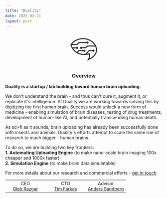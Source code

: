 ```yaml
---
title: "Duality"
date: 2025-03-21
layout: post
---
```


<p align="center"><img src="/images/logo_b.png" alt="Alt text" style="max-width: 20%; height: auto; mix-blend-mode: multiply; opacity: 0.9;"></p>

<h3 align="center">Overview</h3>

**Duality is a startup / lab building toward human brain uploading.**

We don't understand the brain - and thus can't cure it, augment it, or replicate it's intelligence. At Duality we are working towards solving this by digitizing the first human brain. Success would unlock a new form of medicine - enabling simulation of brain diseases, testing of drug treatments, development of human-like AI, and potentially transcending human death.


As sci-fi as it sounds, brain uploading has already been successfully done with insects and animals. Duality's efforts attempt to scale the same line of research to much bigger - human brains.

To do so, we are building two key frontiers:  
**1. Automating Uploading Engine** (to make nano-scale brain imaging 100x cheaper and 1000x faster)  
**2. Simulation Engine** (to make brain data simulatable)

For more details about our research and commercial efforts - [get in touch](https://www.linkedin.com/in/gleb-razgar-6931a7220)

<div class="table-container" style="max-width: 800px; margin: auto;">
  <table style="width: 100%; border-collapse: collapse;">
    <tr>
      <td style="width: 33.33%; text-align: center;">
        CEO<br>
        <a href="linkedin.com/in/gleb-razgar-6931a7220">Gleb Razgar</a>
      </td>
      <td style="width: 33.33%; text-align: center;">
        CTO<br>
        <a href="https://www.linkedin.com/in/tim-farkas/">Tim Farkas</a>
      </td>
      <td style="width: 33.33%; text-align: center;">
        Advisor<br>
        <a href="https://www.linkedin.com/in/anders-sandberg-9215ab145/">Anders Sandberg</a>
      </td>
    </tr>
  </table>
</div>